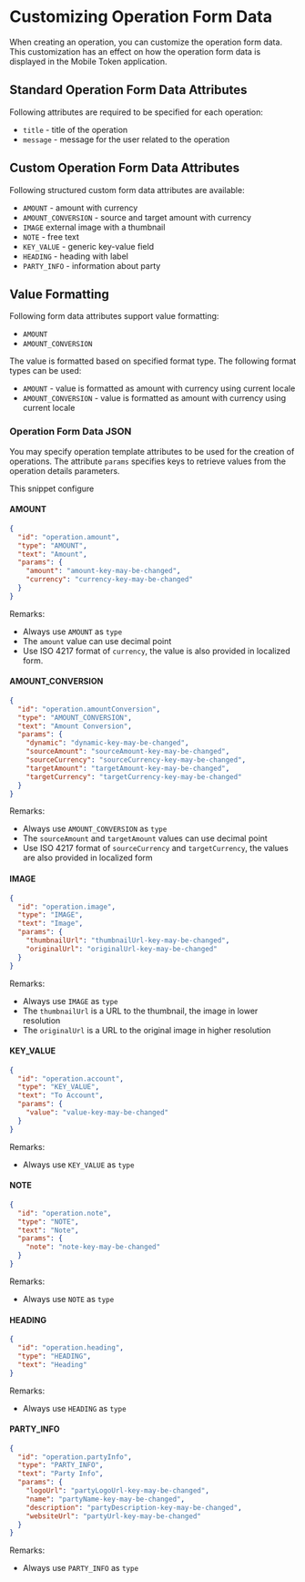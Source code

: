 # Customizing Operation Form Data

When creating an operation, you can customize the operation form data. This customization has an effect on how the operation form data is displayed in the Mobile Token application.

## Standard Operation Form Data Attributes

Following attributes are required to be specified for each operation:

- `title` - title of the operation
- `message` - message for the user related to the operation

## Custom Operation Form Data Attributes

Following structured custom form data attributes are available:

- `AMOUNT` - amount with currency
- `AMOUNT_CONVERSION` - source and target amount with currency
- `IMAGE` external image with a thumbnail
- `NOTE` - free text
- `KEY_VALUE` - generic key-value field
- `HEADING` - heading with label 
- `PARTY_INFO` - information about party

## Value Formatting

Following form data attributes support value formatting:

- `AMOUNT`
- `AMOUNT_CONVERSION`

The value is formatted based on specified format type. The following format types can be used:

- `AMOUNT` - value is formatted as amount with currency using current locale
- `AMOUNT_CONVERSION` - value is formatted as amount with currency using current locale

### Operation Form Data JSON

You may specify operation template attributes to be used for the creation of operations.
The attribute `params` specifies keys to retrieve values from the operation details parameters.

This snippet configure 

#### AMOUNT

```json
{
  "id": "operation.amount",
  "type": "AMOUNT",
  "text": "Amount",
  "params": {
    "amount": "amount-key-may-be-changed",
    "currency": "currency-key-may-be-changed"
  }
}
```

Remarks:
- Always use `AMOUNT` as `type`
- The `amount` value can use decimal point
- Use ISO 4217 format of `currency`, the value is also provided in localized form.

#### AMOUNT_CONVERSION

```json
{
  "id": "operation.amountConversion",
  "type": "AMOUNT_CONVERSION",
  "text": "Amount Conversion",
  "params": {
    "dynamic": "dynamic-key-may-be-changed",
    "sourceAmount": "sourceAmount-key-may-be-changed",
    "sourceCurrency": "sourceCurrency-key-may-be-changed",
    "targetAmount": "targetAmount-key-may-be-changed",
    "targetCurrency": "targetCurrency-key-may-be-changed"
  }
}
```

Remarks:
- Always use `AMOUNT_CONVERSION` as `type`
- The `sourceAmount` and `targetAmount` values can use decimal point
- Use ISO 4217 format of `sourceCurrency` and `targetCurrency`, the values are also provided in localized form

#### IMAGE

```json
{
  "id": "operation.image",
  "type": "IMAGE",
  "text": "Image",
  "params": {
    "thumbnailUrl": "thumbnailUrl-key-may-be-changed",
    "originalUrl": "originalUrl-key-may-be-changed"
  }
}
```

Remarks:
- Always use `IMAGE` as `type`
- The `thumbnailUrl` is a URL to the thumbnail, the image in lower resolution
- The `originalUrl` is a URL to the original image in higher resolution

#### KEY_VALUE

```json
{
  "id": "operation.account",
  "type": "KEY_VALUE",
  "text": "To Account",
  "params": {
    "value": "value-key-may-be-changed"
  }
}
```

Remarks:
- Always use `KEY_VALUE` as `type`

#### NOTE

```json
{
  "id": "operation.note",
  "type": "NOTE",
  "text": "Note",
  "params": {
    "note": "note-key-may-be-changed"
  }
}
```

Remarks:
- Always use `NOTE` as `type`

#### HEADING

```json
{
  "id": "operation.heading",
  "type": "HEADING",
  "text": "Heading"
}
```

Remarks:
- Always use `HEADING` as `type`

#### PARTY_INFO

```json
{
  "id": "operation.partyInfo",
  "type": "PARTY_INFO",
  "text": "Party Info",
  "params": {
    "logoUrl": "partyLogoUrl-key-may-be-changed",
    "name": "partyName-key-may-be-changed",
    "description": "partyDescription-key-may-be-changed",
    "websiteUrl": "partyUrl-key-may-be-changed"
  }
}
```

Remarks:
- Always use `PARTY_INFO` as `type`

